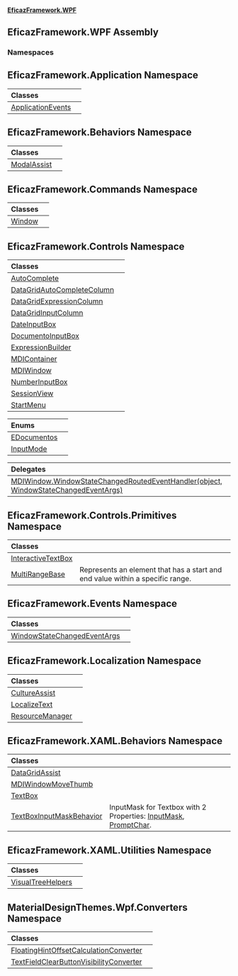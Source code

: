 #### [EficazFramework.WPF](EficazFrameworkWPF.md 'EficazFramework WPF')

## EficazFramework.WPF Assembly
### Namespaces

<a name='EficazFramework.Application'></a>

## EficazFramework.Application Namespace

| Classes | |
| :--- | :--- |
| [ApplicationEvents](EficazFramework.Application/ApplicationEvents.md 'EficazFramework.Application.ApplicationEvents') | |

<a name='EficazFramework.Behaviors'></a>

## EficazFramework.Behaviors Namespace

| Classes | |
| :--- | :--- |
| [ModalAssist](EficazFramework.Behaviors/ModalAssist.md 'EficazFramework.Behaviors.ModalAssist') | |

<a name='EficazFramework.Commands'></a>

## EficazFramework.Commands Namespace

| Classes | |
| :--- | :--- |
| [Window](EficazFramework.Commands/Window.md 'EficazFramework.Commands.Window') | |

<a name='EficazFramework.Controls'></a>

## EficazFramework.Controls Namespace

| Classes | |
| :--- | :--- |
| [AutoComplete](EficazFramework.Controls/AutoComplete.md 'EficazFramework.Controls.AutoComplete') | |
| [DataGridAutoCompleteColumn](EficazFramework.Controls/DataGridAutoCompleteColumn.md 'EficazFramework.Controls.DataGridAutoCompleteColumn') | |
| [DataGridExpressionColumn](EficazFramework.Controls/DataGridExpressionColumn.md 'EficazFramework.Controls.DataGridExpressionColumn') | |
| [DataGridInputColumn](EficazFramework.Controls/DataGridInputColumn.md 'EficazFramework.Controls.DataGridInputColumn') | |
| [DateInputBox](EficazFramework.Controls/DateInputBox.md 'EficazFramework.Controls.DateInputBox') | |
| [DocumentoInputBox](EficazFramework.Controls/DocumentoInputBox.md 'EficazFramework.Controls.DocumentoInputBox') | |
| [ExpressionBuilder](EficazFramework.Controls/ExpressionBuilder.md 'EficazFramework.Controls.ExpressionBuilder') | |
| [MDIContainer](EficazFramework.Controls/MDIContainer.md 'EficazFramework.Controls.MDIContainer') | |
| [MDIWindow](EficazFramework.Controls/MDIWindow.md 'EficazFramework.Controls.MDIWindow') | |
| [NumberInputBox](EficazFramework.Controls/NumberInputBox.md 'EficazFramework.Controls.NumberInputBox') | |
| [SessionView](EficazFramework.Controls/SessionView.md 'EficazFramework.Controls.SessionView') | |
| [StartMenu](EficazFramework.Controls/StartMenu.md 'EficazFramework.Controls.StartMenu') | |

| Enums | |
| :--- | :--- |
| [EDocumentos](EficazFramework.Controls/EDocumentos.md 'EficazFramework.Controls.EDocumentos') | |
| [InputMode](EficazFramework.Controls/InputMode.md 'EficazFramework.Controls.InputMode') | |

| Delegates | |
| :--- | :--- |
| [MDIWindow.WindowStateChangedRoutedEventHandler(object, WindowStateChangedEventArgs)](EficazFramework.Controls/MDIWindow/WindowStateChangedRoutedEventHandler(object,WindowStateChangedEventArgs).md 'EficazFramework.Controls.MDIWindow.WindowStateChangedRoutedEventHandler(object, EficazFramework.Events.WindowStateChangedEventArgs)') | |

<a name='EficazFramework.Controls.Primitives'></a>

## EficazFramework.Controls.Primitives Namespace

| Classes | |
| :--- | :--- |
| [InteractiveTextBox](EficazFramework.Controls.Primitives/InteractiveTextBox.md 'EficazFramework.Controls.Primitives.InteractiveTextBox') | |
| [MultiRangeBase](EficazFramework.Controls.Primitives/MultiRangeBase.md 'EficazFramework.Controls.Primitives.MultiRangeBase') | Represents an element that has a start and end value within a specific range. |

<a name='EficazFramework.Events'></a>

## EficazFramework.Events Namespace

| Classes | |
| :--- | :--- |
| [WindowStateChangedEventArgs](EficazFramework.Events/WindowStateChangedEventArgs.md 'EficazFramework.Events.WindowStateChangedEventArgs') | |

<a name='EficazFramework.Localization'></a>

## EficazFramework.Localization Namespace

| Classes | |
| :--- | :--- |
| [CultureAssist](EficazFramework.Localization/CultureAssist.md 'EficazFramework.Localization.CultureAssist') | |
| [LocalizeText](EficazFramework.Localization/LocalizeText.md 'EficazFramework.Localization.LocalizeText') | |
| [ResourceManager](EficazFramework.Localization/ResourceManager.md 'EficazFramework.Localization.ResourceManager') | |

<a name='EficazFramework.XAML.Behaviors'></a>

## EficazFramework.XAML.Behaviors Namespace

| Classes | |
| :--- | :--- |
| [DataGridAssist](EficazFramework.XAML.Behaviors/DataGridAssist.md 'EficazFramework.XAML.Behaviors.DataGridAssist') | |
| [MDIWindowMoveThumb](EficazFramework.XAML.Behaviors/MDIWindowMoveThumb.md 'EficazFramework.XAML.Behaviors.MDIWindowMoveThumb') | |
| [TextBox](EficazFramework.XAML.Behaviors/TextBox.md 'EficazFramework.XAML.Behaviors.TextBox') | |
| [TextBoxInputMaskBehavior](EficazFramework.XAML.Behaviors/TextBoxInputMaskBehavior.md 'EficazFramework.XAML.Behaviors.TextBoxInputMaskBehavior') | InputMask for Textbox with 2 Properties: [InputMask](EficazFramework.XAML.Behaviors/TextBoxInputMaskBehavior/InputMask.md 'EficazFramework.XAML.Behaviors.TextBoxInputMaskBehavior.InputMask'), [PromptChar](EficazFramework.XAML.Behaviors/TextBoxInputMaskBehavior/PromptChar.md 'EficazFramework.XAML.Behaviors.TextBoxInputMaskBehavior.PromptChar'). |

<a name='EficazFramework.XAML.Utilities'></a>

## EficazFramework.XAML.Utilities Namespace

| Classes | |
| :--- | :--- |
| [VisualTreeHelpers](EficazFramework.XAML.Utilities/VisualTreeHelpers.md 'EficazFramework.XAML.Utilities.VisualTreeHelpers') | |

<a name='MaterialDesignThemes.Wpf.Converters'></a>

## MaterialDesignThemes.Wpf.Converters Namespace

| Classes | |
| :--- | :--- |
| [FloatingHintOffsetCalculationConverter](MaterialDesignThemes.Wpf.Converters/FloatingHintOffsetCalculationConverter.md 'MaterialDesignThemes.Wpf.Converters.FloatingHintOffsetCalculationConverter') | |
| [TextFieldClearButtonVisibilityConverter](MaterialDesignThemes.Wpf.Converters/TextFieldClearButtonVisibilityConverter.md 'MaterialDesignThemes.Wpf.Converters.TextFieldClearButtonVisibilityConverter') | |
